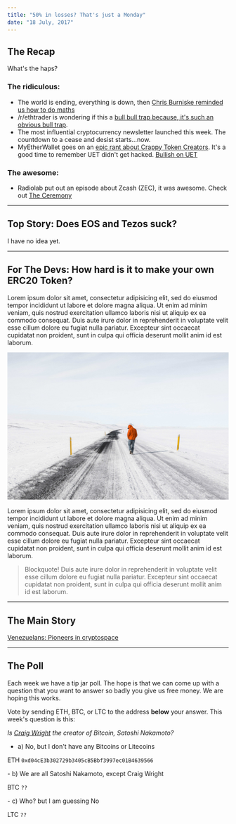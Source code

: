 ```yaml
---
title: "50% in losses? That's just a Monday"
date: "18 July, 2017"
---
```


## The Recap

What's the haps?

### The ridiculous:

- The world is ending, everything is down, then [Chris Burniske reminded us how to do maths](https://twitter.com/cburniske/status/887015884342087685)
- /r/ethtrader is wondering if this a [bull bull trap because, it's such an obvious bull trap](https://www.reddit.com/r/ethtrader/comments/6nwoxd/be_careful_of_a_bull_trap/dkctzyb/).
- The most influential cryptocurrency newsletter launched this week. The countdown to a cease and desist starts...now.
- MyEtherWallet goes on an [epic rant about Crappy Token Creators](https://twitter.com/myetherwallet/status/886997735911546880?s=09). It's a good time to remember UET didn't get hacked. [Bullish on UET](https://uetoken.com/)

### The awesome:

- Radiolab put out an episode about Zcash (ZEC), it was awesome. Check out [The Ceremony](http://www.radiolab.org/story/ceremony/)

___

## Top Story: Does EOS and Tezos suck?

I have no idea yet.

___

## For The Devs: How hard is it to make your own ERC20 Token?

Lorem ipsum dolor sit amet, consectetur adipisicing elit, sed do eiusmod tempor incididunt ut labore et dolore magna aliqua. Ut enim ad minim veniam, quis nostrud exercitation ullamco laboris nisi ut aliquip ex ea commodo consequat. Duis aute irure dolor in reprehenderit in voluptate velit esse cillum dolore eu fugiat nulla pariatur. Excepteur sint occaecat cupidatat non proident, sunt in culpa qui officia deserunt mollit anim id est laborum.

![](./img/testimage.jpg)

Lorem ipsum dolor sit amet, consectetur adipisicing elit, sed do eiusmod tempor incididunt ut labore et dolore magna aliqua. Ut enim ad minim veniam, quis nostrud exercitation ullamco laboris nisi ut aliquip ex ea commodo consequat. Duis aute irure dolor in reprehenderit in voluptate velit esse cillum dolore eu fugiat nulla pariatur. Excepteur sint occaecat cupidatat non proident, sunt in culpa qui officia deserunt mollit anim id est laborum.

> Blockquote! Duis aute irure dolor in reprehenderit in voluptate velit esse cillum dolore eu fugiat nulla pariatur. Excepteur sint occaecat cupidatat non proident, sunt in culpa qui officia deserunt mollit anim id est laborum.

___

## The Main Story

[Venezuelans: Pioneers in cryptospace](https://medium.com/blockchannel/venezuelans-turns-to-zcash-ethereum-amidst-political-turmoil-5bf5db290295)

___

## The Poll

Each week we have a tip jar poll. The hope is that we can come up with a question that you want to answer so badly you give us free money. We are hoping this works.

Vote by sending ETH, BTC, or LTC to the address **below** your answer. This week's question is this:

*Is [Craig Wright](https://en.wikipedia.org/wiki/Craig_Steven_Wright) the creator of Bitcoin, Satoshi Nakamoto?*

- a) No, but I don't have any Bitcoins or Litecoins
<p class="wallet-address"><span class="type">ETH</span> <code>0xd04cE3b302729b3405cB5Bbf3997ec01B4639566</code></p>
- b) We are all Satoshi Nakamoto, except Craig Wright
<p class="wallet-address"><span class="type">BTC</span> <code>??</code></p>
- c) Who? but I am guessing No
<p class="wallet-address"><span class="type">LTC</span> <code>??</code></p>
